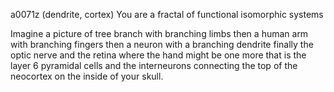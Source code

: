 a0071z
(dendrite, cortex) You are a fractal of functional isomorphic systems

Imagine a picture of tree branch with branching limbs
then a human arm with branching fingers
then a neuron with a branching dendrite
finally the optic nerve and the retina where the hand might be
one more that is the layer 6 pyramidal cells and the interneurons connecting the top of the neocortex on the inside of your skull.

 
